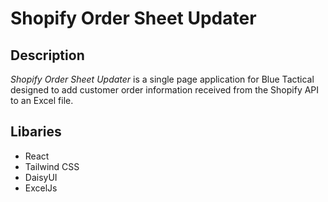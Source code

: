 # Shopify Order Sheet Updater
## Description
*Shopify Order Sheet Updater* is a single page application for Blue Tactical designed to add customer order information received from the Shopify API to an Excel file.

## Libaries
- React
- Tailwind CSS
- DaisyUI
- ExcelJs
